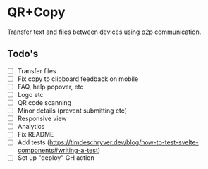 # QR+Copy

Transfer text and files between devices using p2p communication.

## Todo's

- [ ] Transfer files
- [ ] Fix copy to clipboard feedback on mobile
- [ ] FAQ, help popover, etc
- [ ] Logo etc
- [ ] QR code scanning
- [ ] Minor details (prevent submitting etc)
- [ ] Responsive view
- [ ] Analytics
- [ ] Fix README
- [ ] Add tests (https://timdeschryver.dev/blog/how-to-test-svelte-components#writing-a-test)
- [ ] Set up "deploy" GH action
